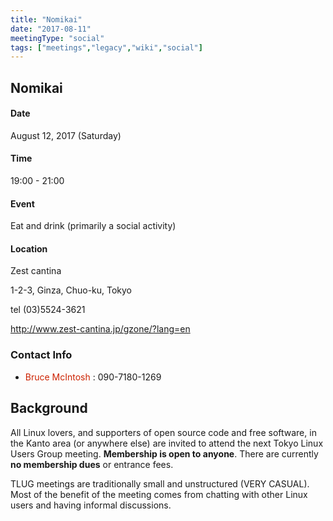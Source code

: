 ```yaml
---
title: "Nomikai"
date: "2017-08-11"
meetingType: "social"
tags: ["meetings","legacy","wiki","social"]
---
```


<h2 id="nomikai">Nomikai</h2>
<h4 id="date">Date</h4>
<p>August 12, 2017 (Saturday)</p>
<h4 id="time">Time</h4>
<p>19:00 - 21:00</p>
<h4 id="event">Event</h4>
<p>Eat and drink (primarily a social activity)</p>
<h4 id="location">Location</h4>
<p>Zest cantina</p>
<p>1-2-3, Ginza, Chuo-ku, Tokyo</p>
<p>tel (03)5524-3621</p>
<p><a href="http://www.zest-cantina.jp/gzone/?lang=en">http://www.zest-cantina.jp/gzone/?lang=en</a></p>
<h3 id="contact_info">Contact Info</h3>
<ul>
<li><font color="#CC2200">Bruce McIntosh</font> : 090-7180-1269</li>
</ul>

<h2 id="introduction">Background</h2>
<p>All Linux lovers, and supporters of open source code and free software, in the Kanto area (or anywhere else) are invited to attend the next Tokyo Linux Users Group meeting. <b>Membership is open to anyone</b>. There are currently <b>no membership dues</b> or entrance fees.</p>
<p>TLUG meetings are traditionally small and unstructured (VERY CASUAL). Most of the benefit of the meeting comes from chatting with other Linux users and having informal discussions.</p>

